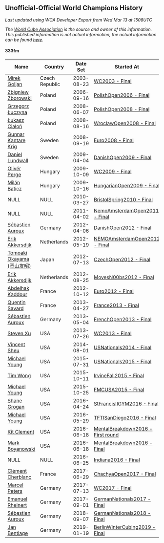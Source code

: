 ## Unofficial-Official World Champions History

*Last updated using WCA Developer Export from Wed Mar 13 at 1508UTC*

*The [World Cube Association](https://www.worldcubeassociation.org) is the source and owner of this information. This published information is not actual information, the actual information can be found [here](https://www.worldcubeassociation.org/results).*

#### 333fm

|Name|Country|Date Set|Started At|Ended At|Days Held|  
|--|--|--|--|--|--|  
|[Mirek Goljan](https://www.worldcubeassociation.org/persons/2003GOLJ01)|Czech Republic|2003-08-23|[WC2003 - Final](https://www.worldcubeassociation.org/competitions/WC2003/results/all#e333fm_f)|1 year after [CaltechWinter2005](https://www.worldcubeassociation.org/competitions/CaltechWinter2005/results/all#e333fm_f)|875|  
|[Zbigniew Zborowski](https://www.worldcubeassociation.org/persons/2003ZBOR02)|Poland|2006-09-16|[PolishOpen2006 - Final](https://www.worldcubeassociation.org/competitions/PolishOpen2006/results/all#e333fm_f)|[PolishOpen2008 - Final](https://www.worldcubeassociation.org/competitions/PolishOpen2008/results/all#e333fm_f)|629|  
|[Grzegorz Łuczyna](https://www.worldcubeassociation.org/persons/2005LUCZ01)|Poland|2008-06-07|[PolishOpen2008 - Final](https://www.worldcubeassociation.org/competitions/PolishOpen2008/results/all#e333fm_f)|[WroclawOpen2008 - Final](https://www.worldcubeassociation.org/competitions/WroclawOpen2008/results/all#e333fm_f)|70|  
|[Łukasz Ciałoń](https://www.worldcubeassociation.org/persons/2005CIAL02)|Poland|2008-08-16|[WroclawOpen2008 - Final](https://www.worldcubeassociation.org/competitions/WroclawOpen2008/results/all#e333fm_f)|[Euro2008 - Final](https://www.worldcubeassociation.org/competitions/Euro2008/results/all#e333fm_f)|36|  
|[Gunnar Kantare Krig](https://www.worldcubeassociation.org/persons/2004KRIG01)|Sweden|2008-09-19|[Euro2008 - Final](https://www.worldcubeassociation.org/competitions/Euro2008/results/all#e333fm_f)|[DanishOpen2009 - Final](https://www.worldcubeassociation.org/competitions/DanishOpen2009/results/all#e333fm_f)|196|  
|[Daniel Lundwall](https://www.worldcubeassociation.org/persons/2007LUND01)|Sweden|2009-04-04|[DanishOpen2009 - Final](https://www.worldcubeassociation.org/competitions/DanishOpen2009/results/all#e333fm_f)|[WC2009 - Final](https://www.worldcubeassociation.org/competitions/WC2009/results/all#e333fm_f)|189|  
|[Olivér Perge](https://www.worldcubeassociation.org/persons/2007PERG01)|Hungary|2009-10-09|[WC2009 - Final](https://www.worldcubeassociation.org/competitions/WC2009/results/all#e333fm_f)|[HungarianOpen2009 - Final](https://www.worldcubeassociation.org/competitions/HungarianOpen2009/results/all#e333fm_f)|7|  
|[Milán Baticz](https://www.worldcubeassociation.org/persons/2005BATI01)|Hungary|2009-10-16|[HungarianOpen2009 - Final](https://www.worldcubeassociation.org/competitions/HungarianOpen2009/results/all#e333fm_f)|[BristolSpring2010 - Final](https://www.worldcubeassociation.org/competitions/BristolSpring2010/results/all#e333fm_f)|161|  
|NULL|NULL|2010-03-27|[BristolSpring2010 - Final](https://www.worldcubeassociation.org/competitions/BristolSpring2010/results/all#e333fm_f)|1 year after [BristolSpring2010](https://www.worldcubeassociation.org/competitions/BristolSpring2010/results/all#e333fm_f)|365|  
|NULL|NULL|2011-04-02|[NemoAmsterdamOpen2011 - Final](https://www.worldcubeassociation.org/competitions/NemoAmsterdamOpen2011/results/all#e333fm_f)|1 year after [NemoAmsterdamOpen2011](https://www.worldcubeassociation.org/competitions/NemoAmsterdamOpen2011/results/all#e333fm_f)|366|  
|[Sébastien Auroux](https://www.worldcubeassociation.org/persons/2008AURO01)|Germany|2012-04-06|[DanishOpen2012 - Final](https://www.worldcubeassociation.org/competitions/DanishOpen2012/results/all#e333fm_f)|[NEMOAmsterdamOpen2012 - Final](https://www.worldcubeassociation.org/competitions/NEMOAmsterdamOpen2012/results/all#e333fm_f)|42|  
|[Erik Akkersdijk](https://www.worldcubeassociation.org/persons/2005AKKE01)|Netherlands|2012-05-19|[NEMOAmsterdamOpen2012 - Final](https://www.worldcubeassociation.org/competitions/NEMOAmsterdamOpen2012/results/all#e333fm_f)|[CzechOpen2012 - Final](https://www.worldcubeassociation.org/competitions/CzechOpen2012/results/all#e333fm_f)|56|  
|[Tomoaki Okayama (岡山友昭)](https://www.worldcubeassociation.org/persons/2009OKAY01)|Japan|2012-07-13|[CzechOpen2012 - Final](https://www.worldcubeassociation.org/competitions/CzechOpen2012/results/all#e333fm_f)|[MovesN00bs2012 - Final](https://www.worldcubeassociation.org/competitions/MovesN00bs2012/results/all#e333fm_f)|42|  
|[Erik Akkersdijk](https://www.worldcubeassociation.org/persons/2005AKKE01)|Netherlands|2012-08-25|[MovesN00bs2012 - Final](https://www.worldcubeassociation.org/competitions/MovesN00bs2012/results/all#e333fm_f)|[Euro2012 - Final](https://www.worldcubeassociation.org/competitions/Euro2012/results/all#e333fm_f)|49|  
|[Abdelhak Kaddour](https://www.worldcubeassociation.org/persons/2010KADD01)|France|2012-10-12|[Euro2012 - Final](https://www.worldcubeassociation.org/competitions/Euro2012/results/all#e333fm_f)|[France2013 - Final](https://www.worldcubeassociation.org/competitions/France2013/results/all#e333fm_f)|196|  
|[Quentin Savard](https://www.worldcubeassociation.org/persons/2012SAVA01)|France|2013-04-27|[France2013 - Final](https://www.worldcubeassociation.org/competitions/France2013/results/all#e333fm_f)|[FrenchOpen2013 - Final](https://www.worldcubeassociation.org/competitions/FrenchOpen2013/results/all#e333fm_f)|7|  
|[Sébastien Auroux](https://www.worldcubeassociation.org/persons/2008AURO01)|Germany|2013-05-04|[FrenchOpen2013 - Final](https://www.worldcubeassociation.org/competitions/FrenchOpen2013/results/all#e333fm_f)|[WC2013 - Final](https://www.worldcubeassociation.org/competitions/WC2013/results/all#e333fm_f)|84|  
|[Steven Xu](https://www.worldcubeassociation.org/persons/2007XUST01)|USA|2013-07-26|[WC2013 - Final](https://www.worldcubeassociation.org/competitions/WC2013/results/all#e333fm_f)|1 year after [WC2013](https://www.worldcubeassociation.org/competitions/WC2013/results/all#e333fm_f)|365|  
|[Vincent Sheu](https://www.worldcubeassociation.org/persons/2006SHEU01)|USA|2014-08-01|[USNationals2014 - Final](https://www.worldcubeassociation.org/competitions/USNationals2014/results/all#e333fm_f)|[USNationals2015 - Final](https://www.worldcubeassociation.org/competitions/USNationals2015/results/all#e333fm_f)|364|  
|[Michael Young](https://www.worldcubeassociation.org/persons/2008YOUN02)|USA|2015-07-31|[USNationals2015 - Final](https://www.worldcubeassociation.org/competitions/USNationals2015/results/all#e333fm_f)|[IrvineFall2015 - Final](https://www.worldcubeassociation.org/competitions/IrvineFall2015/results/all#e333fm_f)|70|  
|[Tim Wong](https://www.worldcubeassociation.org/persons/2007WONG02)|USA|2015-10-11|[IrvineFall2015 - Final](https://www.worldcubeassociation.org/competitions/IrvineFall2015/results/all#e333fm_f)|[FMCUSA2015 - Final](https://www.worldcubeassociation.org/competitions/FMCUSA2015/results/all#e333fm_f)|14|  
|[Michael Young](https://www.worldcubeassociation.org/persons/2008YOUN02)|USA|2015-10-25|[FMCUSA2015 - Final](https://www.worldcubeassociation.org/competitions/FMCUSA2015/results/all#e333fm_f)|[StFrancisIIGYM2016 - Final](https://www.worldcubeassociation.org/competitions/StFrancisIIGYM2016/results/all#e333fm_f)|182|  
|[Shane Grogan](https://www.worldcubeassociation.org/persons/2011GROG02)|USA|2016-04-24|[StFrancisIIGYM2016 - Final](https://www.worldcubeassociation.org/competitions/StFrancisIIGYM2016/results/all#e333fm_f)|[TFTISanDiego2016 - Final](https://www.worldcubeassociation.org/competitions/TFTISanDiego2016/results/all#e333fm_f)|35|  
|[Michael Young](https://www.worldcubeassociation.org/persons/2008YOUN02)|USA|2016-05-29|[TFTISanDiego2016 - Final](https://www.worldcubeassociation.org/competitions/TFTISanDiego2016/results/all#e333fm_f)|[MentalBreakdown2016 - First round](https://www.worldcubeassociation.org/competitions/MentalBreakdown2016/results/all#e333fm_1)|21|  
|[Kit Clement](https://www.worldcubeassociation.org/persons/2008CLEM01)|USA|2016-06-18|[MentalBreakdown2016 - First round](https://www.worldcubeassociation.org/competitions/MentalBreakdown2016/results/all#e333fm_1)|[MentalBreakdown2016 - Final](https://www.worldcubeassociation.org/competitions/MentalBreakdown2016/results/all#e333fm_f)|0|  
|[Mark Boyanowski](https://www.worldcubeassociation.org/persons/2014BOYA01)|USA|2016-06-18|[MentalBreakdown2016 - Final](https://www.worldcubeassociation.org/competitions/MentalBreakdown2016/results/all#e333fm_f)|[Indiana2016 - Final](https://www.worldcubeassociation.org/competitions/Indiana2016/results/all#e333fm_f)|7|  
|NULL|NULL|2016-06-25|[Indiana2016 - Final](https://www.worldcubeassociation.org/competitions/Indiana2016/results/all#e333fm_f)|1 year after [Indiana2016](https://www.worldcubeassociation.org/competitions/Indiana2016/results/all#e333fm_f)|365|  
|[Clément Cherblanc](https://www.worldcubeassociation.org/persons/2014CHER05)|France|2017-06-29|[ChachyaOpen2017 - Final](https://www.worldcubeassociation.org/competitions/ChachyaOpen2017/results/all#e333fm_f)|[WC2017 - Final](https://www.worldcubeassociation.org/competitions/WC2017/results/all#e333fm_f)|16|  
|[Marcel Peters](https://www.worldcubeassociation.org/persons/2012PETE03)|Germany|2017-07-13|[WC2017 - Final](https://www.worldcubeassociation.org/competitions/WC2017/results/all#e333fm_f)|[GermanNationals2017 - Final](https://www.worldcubeassociation.org/competitions/GermanNationals2017/results/all#e333fm_f)|49|  
|[Emanuel Rheinert](https://www.worldcubeassociation.org/persons/2011RHEI01)|Germany|2017-09-01|[GermanNationals2017 - Final](https://www.worldcubeassociation.org/competitions/GermanNationals2017/results/all#e333fm_f)|1 year after [GermanNationals2017](https://www.worldcubeassociation.org/competitions/GermanNationals2017/results/all#e333fm_f)|365|  
|[Sébastien Auroux](https://www.worldcubeassociation.org/persons/2008AURO01)|Germany|2018-09-07|[GermanNationals2018 - Final](https://www.worldcubeassociation.org/competitions/GermanNationals2018/results/all#e333fm_f)|[BerlinWinterCubing2019 - Final](https://www.worldcubeassociation.org/competitions/BerlinWinterCubing2019/results/all#e333fm_f)|133|  
|[Jan Bentlage](https://www.worldcubeassociation.org/persons/2010BENT01)|Germany|2019-01-19|[BerlinWinterCubing2019 - Final](https://www.worldcubeassociation.org/competitions/BerlinWinterCubing2019/results/all#e333fm_f)|Ongoing|52|  
